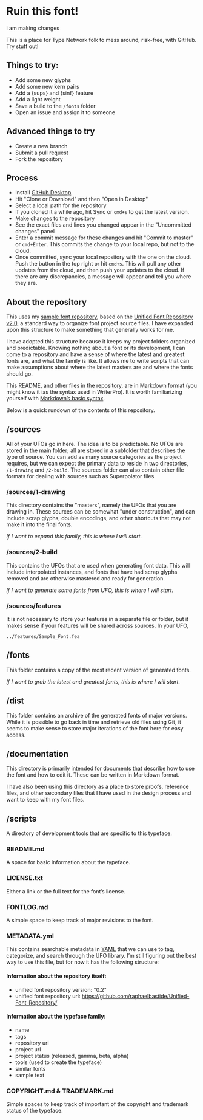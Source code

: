 # Ruin this font!

i am making changes

This is a place for Type Network folk to mess around, risk-free, with GitHub. Try stuff out!

## Things to try:

* Add some new glyphs
* Add some new kern pairs
* Add a {sups} and {sinf} feature
* Add a light weight
* Save a build to the `/fonts` folder
* Open an issue and assign it to someone

## Advanced things to try

* Create a new branch
* Submit a pull request
* Fork the repository

## Process

* Install [GitHub Desktop](http://desktop.github.com)
* Hit "Clone or Download" and then "Open in Desktop"
* Select a local path for the repository
* If you cloned it a while ago, hit Sync or `cmd+s` to get the latest version.
* Make changes to the repository
* See the exact files and lines you changed appear in the "Uncommitted changes" panel
* Enter a commit message for these changes and hit "Commit to master" or `cmd+Enter`. This commits the change to your local repo, but not to the cloud.
* Once committed, sync your local repository with the one on the cloud. Push the button in the top right or hit `cmd+s`. This will pull any other updates from the cloud, and then push your updates to the cloud. If there are any discrepancies, a message will appear and tell you where they are.

## About the repository

This uses my [sample font repository](https://github.com/djrrb/sample-font-repository), based on the [Unified Font Repository v2.0](https://github.com/raphaelbastide/Unified-Font-Repository), a standard way to organize font project source files. I have expanded upon this structure to make something that generally works for me.

I have adopted this structure because it keeps my project folders organized and predictable. Knowing nothing about a font or its development, I can come to a repository and have a sense of where the latest and greatest fonts are, and what the family is like. It allows me to write scripts that can make assumptions about where the latest masters are and where the fonts should go.

This README, and other files in the repository, are in Markdown format (you might know it ias the syntax used in WriterPro). It is worth familiarizing yourself with [Markdown’s basic syntax](https://daringfireball.net/projects/markdown/syntax).

Below is a quick rundown of the contents of this repository.

## /sources

All of your UFOs go in here. The idea is to be predictable. No UFOs are stored in the main folder; all are stored in a subfolder that describes the type of source. You can add as many source categories as the project requires, but we can expect the primary data to reside in two directories, `/1-drawing` and `/2-build`. The sources folder can also contain other file formats for dealing with sources such as Superpolator files.

### /sources/1-drawing

This directory contains the "masters", namely the UFOs that you are drawing in. These sources can be somewhat "under construction", and can include scrap glyphs, double encodings, and other shortcuts that may not make it into the final fonts. 

*If I want to expand this family, this is where I will start.*

### /sources/2-build

This contains the UFOs that are used when generating font data. This will include interpolated instances, and fonts that have had scrap glyphs removed and are otherwise mastered and ready for generation.

*If I want to generate some fonts from UFO, this is where I will start.*

### /sources/features

It is not necessary to store your features in a separate file or folder, but it makes sense if your features will be shared across sources. In your UFO,

    ../features/Sample_Font.fea

## /fonts

This folder contains a copy of the most recent version of generated fonts.

*If I want to grab the latest and greatest fonts, this is where I will start.*

## /dist

This folder contains an archive of the generated fonts of major versions. While it is possible to go back in time and retrieve old files using Git, it seems to make sense to store major iterations of the font here for easy access.

## /documentation

This directory is primarily intended for documents that describe how to use the font and how to edit it. These can be written in Markdown format.

I have also been using this directory as a place to store proofs, reference files, and other secondary files that I have used in the design process and want to keep with my font files.

## /scripts

A directory of development tools that are specific to this typeface.

### README.md

A space for basic information about the typeface.

### LICENSE.txt

Either a link or the full text for the font’s license.

### FONTLOG.md

A simple space to keep track of major revisions to the font.

### METADATA.yml

This contains searchable metadata in [YAML](https://en.wikipedia.org/wiki/YAML) that we can use to tag, categorize, and search through the UFO library. I’m still figuring out the best way to use this file, but for now it has the following structure:

#### Information about the repository itself:
* unified font repository version: "0.2"
* unified font repository url: https://github.com/raphaelbastide/Unified-Font-Repository/

#### Information about the typeface family:
* name
* tags
* repository url
* project url
* project status (released, gamma, beta, alpha)
* tools (used to create the typeface)
* similar fonts
* sample text

### COPYRIGHT.md & TRADEMARK.md

Simple spaces to keep track of important of the copyright and trademark status of the typeface.
